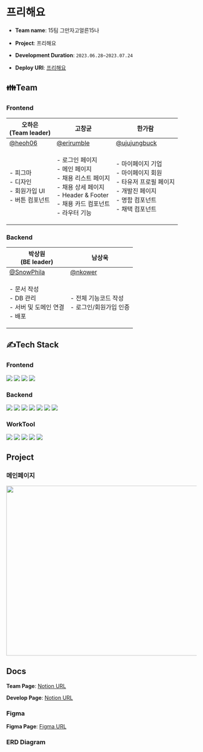 # 프리해요

- **Team name**: 15팀 그만자고얼른15나

- **Project**: 프리해요

- **Development Duration**: `2023.06.28~2023.07.24`

- **Deploy URI**: [프리해요](https://www.free15.kro.kr/)

## 👪Team

### Frontend

| 오하은<br>(Team leader)                                                                                                                            | 고창균                                                                                                                                      | 한가람                                                                                                                                       |
| -------------------------------------------------------------------------------------------------------------------------------------------------- | ------------------------------------------------------------------------------------------------------------------------------------------- | -------------------------------------------------------------------------------------------------------------------------------------------- |
| [@heoh06](https://github.com/heoh06)                                                                                                               | [@erirumble](https://github.com/erirumble)                                                                                                  | [@ujujungbuck](https://github.com/ujujungbuck)                                                                                               |
| <p align="left">- 피그마<br/>- 디자인<br/>- 회원가입 UI<br/>- 버튼 컴포넌트</p> | <p align="left">- 로그인 페이지<br/>- 메인 페이지<br/>- 채용 리스트 페이지<br/>- 채용 상세 페이지<br/>- Header & Footer<br/>- 채용 카드 컴포넌트<br/>- 라우터 기능</p> | <p align="left">- 마이페이지 기업<br/>- 마이페이지 회원<br/>- 타유저 프로필 페이지<br/>- 개발진 페이지<br/>- 명함 컴포넌트<br/>- 채택 컴포넌트</p> |

### Backend

| 박상원<br>(BE leader)                                                                                                                    | 남상욱                                                                                                                                  |
| ---------------------------------------------------------------------------------------------------------------------------------------- | --------------------------------------------------------------------------------------------------------------------------------------- |
| [@SnowPhila](https://github.com/SnowPhila)                                                                                               | [@nkower](https://github.com/nkower)                                                                                                    |
| <p align="left">- 문서 작성<br/>- DB 관리<br/>- 서버 및 도메인 연결<br/>- 배포</p> | <p align="left">- 전체 기능코드 작성<br/>- 로그인/회원가입 인증</p> |

## ✍Tech Stack

### Frontend

<img src="https://img.shields.io/badge/Javascript-F7DF1E?style=for-the-badge&logo=javascript&logoColor=white"> <img src="https://img.shields.io/badge/React-61DAFB?style=for-the-badge&logo=React&logoColor=white"> <img src="https://img.shields.io/badge/styledcomponents-DB7093?style=for-the-badge&logo=styledcomponents&logoColor=white"> <img src="https://img.shields.io/badge/axios-5A29E4?style=for-the-badge&logo=axios&logoColor=white">

### Backend

<img src="https://img.shields.io/badge/Spring Boot-6DB33F?style=for-the-badge&logo=springboot&logoColor=white"> <img src="https://img.shields.io/badge/Spring Security-6DB33F?style=for-the-badge&logo=springsecurity&logoColor=white"> <img src="https://img.shields.io/badge/java-%23ED8B00.svg?style=for-the-badge&logo=java&logoColor=white"> <img src="https://img.shields.io/badge/Gradle-02303A.svg?style=for-the-badge&logo=gradle&logoColor=white"> <img src="https://img.shields.io/badge/MySQL-4479A1.svg?style=for-the-badge&logo=mysql&logoColor=white">  <img src="https://img.shields.io/badge/JWT-B10000?style=for-the-badge&logo=jwt&logoColor=white"> <img src="https://img.shields.io/badge/Amazon EC2-FF9900?style=for-the-badge&logo=amazonec2&logoColor=white">

### WorkTool

<img src="https://img.shields.io/badge/Git-F05032?style=for-the-badge&logo=git&logoColor=white"> <img src="https://img.shields.io/badge/GitHub-181717?style=for-the-badge&logo=github&logoColor=white"> <img src="https://img.shields.io/badge/Notion-000000?style=for-the-badge&logo=notion&logoColor=white"> <img src="https://img.shields.io/badge/Discord-5865F2?style=for-the-badge&logo=discord&logoColor=white"> <img src="https://img.shields.io/badge/Zoom-2D8CFF?style=for-the-badge&logo=zoom&logoColor=white">

## Project

### 메인페이지

<img src="img/회원가입.gif" width="800" height="450">

## Docs

**Team Page**: [Notion URL](https://www.notion.so/codestates/15-9064dda061fa49f7ab12a0e29b0dff96)

**Develop Page**: [Notion URL](https://github.com/orgs/codestates-seb/projects/829)

### Figma

**Figma Page**: [Figma URL](https://www.figma.com/file/QL482rduMaRCyo0zNmARVh/%ED%94%84%EB%A6%AC%ED%95%B4%EC%9A%94?node-id=133%3A5528&mode=dev)

### ERD Diagram

